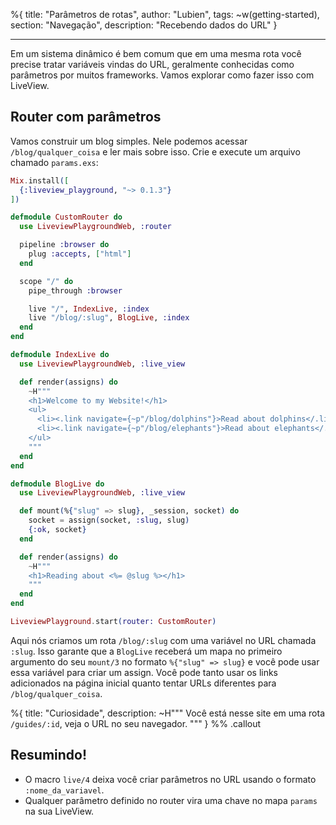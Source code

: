 %{
title: "Parâmetros de rotas",
author: "Lubien",
tags: ~w(getting-started),
section: "Navegação",
description: "Recebendo dados do URL"
}

---

Em um sistema dinâmico é bem comum que em uma mesma rota você precise tratar variáveis vindas do URL, geralmente conhecidas como parâmetros por muitos frameworks. Vamos explorar como fazer isso com LiveView.

## Router com parâmetros

Vamos construir um blog simples. Nele podemos acessar `/blog/qualquer_coisa` e ler mais sobre isso. Crie e execute um arquivo chamado `params.exs`:

```elixir
Mix.install([
  {:liveview_playground, "~> 0.1.3"}
])

defmodule CustomRouter do
  use LiveviewPlaygroundWeb, :router

  pipeline :browser do
    plug :accepts, ["html"]
  end

  scope "/" do
    pipe_through :browser

    live "/", IndexLive, :index
    live "/blog/:slug", BlogLive, :index
  end
end

defmodule IndexLive do
  use LiveviewPlaygroundWeb, :live_view

  def render(assigns) do
    ~H"""
    <h1>Welcome to my Website!</h1>
    <ul>
      <li><.link navigate={~p"/blog/dolphins"}>Read about dolphins</.link></li>
      <li><.link navigate={~p"/blog/elephants"}>Read about elephants</.link></li>
    </ul>
    """
  end
end

defmodule BlogLive do
  use LiveviewPlaygroundWeb, :live_view

  def mount(%{"slug" => slug}, _session, socket) do
    socket = assign(socket, :slug, slug)
    {:ok, socket}
  end

  def render(assigns) do
    ~H"""
    <h1>Reading about <%= @slug %></h1>
    """
  end
end

LiveviewPlayground.start(router: CustomRouter)
```

Aqui nós criamos um rota `/blog/:slug` com uma variável no URL chamada `:slug`. Isso garante que a `BlogLive` receberá um mapa no primeiro argumento do seu `mount/3` no formato `%{"slug" => slug}` e você pode usar essa variável para criar um assign. Você pode tanto usar os links adicionados na página inicial quanto tentar URLs diferentes para `/blog/qualquer_coisa`.

%{
title: "Curiosidade",
description: ~H"""
Você está nesse site em uma rota <code>/guides/:id</code>, veja o URL no seu navegador.
"""
} %% .callout

## Resumindo!

- O macro `live/4` deixa você criar parâmetros no URL usando o formato `:nome_da_variavel`.
- Qualquer parâmetro definido no router vira uma chave no mapa `params` na sua LiveView.
